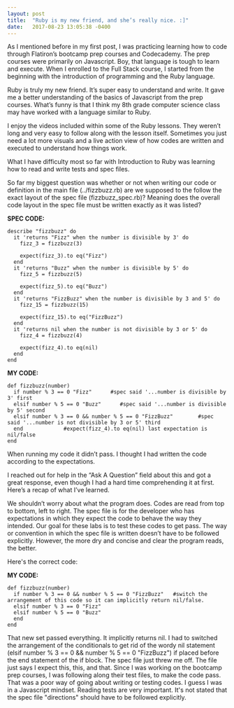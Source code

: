 ```yaml
---
layout: post
title:  "Ruby is my new friend, and she’s really nice. :]"
date:   2017-08-23 13:05:38 -0400
---
```



As I mentioned before in my first post, I was practicing learning how to code through Flatiron’s bootcamp prep courses and Codecademy. The prep courses were primarily on Javascript. Boy, that language is tough to learn and execute. When I enrolled to the Full Stack course, I started from the beginning with the introduction of programming and the Ruby language.

Ruby is truly my new friend. It’s super easy to understand and write. It gave me a better understanding of the basics of Javascript from the prep courses. What’s funny is that I think my 8th grade computer science class may have worked with a language similar to Ruby.

I enjoy the videos included within some of the Ruby lessons. They weren’t long and very easy to follow along with the lesson itself. Sometimes you just need a lot more visuals and a live action view of how codes are written and executed to understand how things work.

What I have difficulty most so far with Introduction to Ruby was learning how to read and write tests and spec files.

So far my biggest question was whether or not when writing our code or definition in the main file (../fizzbuzz.rb) are we supposed to the follow the exact layout of the spec file (fizzbuzz_spec.rb)? Meaning does the overall code layout in the spec file must be written exactly as it was listed?

**SPEC CODE:**

```
describe "fizzbuzz" do
  it 'returns "Fizz" when the number is divisible by 3' do
    fizz_3 = fizzbuzz(3)

    expect(fizz_3).to eq("Fizz")
  end
  it 'returns "Buzz" when the number is divisible by 5' do
    fizz_5 = fizzbuzz(5)

    expect(fizz_5).to eq("Buzz")
  end
  it 'returns "FizzBuzz" when the number is divisible by 3 and 5' do
    fizz_15 = fizzbuzz(15)

    expect(fizz_15).to eq("FizzBuzz")
  end
  it 'returns nil when the number is not divisible by 3 or 5' do
    fizz_4 = fizzbuzz(4)

    expect(fizz_4).to eq(nil)
  end
end
```

**MY CODE:**

```
def fizzbuzz(number) 
  if number % 3 == 0 "Fizz"      #spec said '...number is divisible by 3' first
  elsif number % 5 == 0 "Buzz"      #spec said '...number is divisible by 5' second
  elsif number % 3 == 0 && number % 5 == 0 "FizzBuzz"        #spec said '...number is not divisible by 3 or 5' third
  end             #expect(fizz_4).to eq(nil) last expectation is nil/false
end
```

When running my code it didn’t pass. I thought I had written the code according to the expectations.

I reached out for help in the “Ask A Question” field about this and got a great response, even though I had a hard time comprehending it at first. Here’s a recap of what I’ve learned.

We shouldn’t worry about what the program does. Codes are read from top to bottom, left to right. The spec file is for the developer who has expectations in which they expect the code to behave the way they intended. Our goal for these labs is to test these codes to get pass. The way or convention in which the spec file is written doesn’t have to be followed explicitly. However, the more dry and concise and clear the program reads, the better.

Here's the correct code:

**MY CODE:**

```
def fizzbuzz(number) 
  if number % 3 == 0 && number % 5 == 0 "FizzBuzz"   #switch the arrangement of this code so it can implicitly return nil/false.
  elsif number % 3 == 0 "Fizz"
  elsif number % 5 == 0 "Buzz"
  end
end
```


That new set passed everything. It implicitly returns nil. I had to switched the arrangement of the conditionals to get rid of the wordy nil statement (elsif number % 3 == 0 && number % 5 == 0 "FizzBuzz") if placed before the end statement of the if block.
The spec file just threw me off. The file just says I expect this, this, and that. Since I was working on the bootcamp prep courses, I was following along their test files, to make the code pass. That was a poor way of going about writing or testing codes. I guess I was in a Javascript mindset. Reading tests are very important. It's not stated that the spec file "directions" should have to be followed explicitly.


